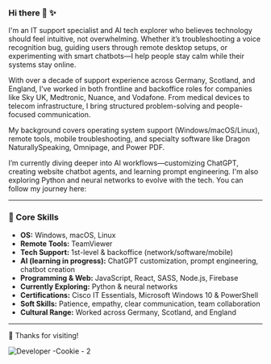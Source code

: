 ### Hi there 👋 ✨

I'm an IT support specialist and AI tech explorer who believes technology should feel intuitive, not overwhelming. Whether it’s troubleshooting a voice recognition bug, guiding users through remote desktop setups, or experimenting with smart chatbots—I help people stay calm while their systems stay online.

With over a decade of support experience across Germany, Scotland, and England, I’ve worked in both frontline and backoffice roles for companies like Sky UK, Medtronic, Nuance, and Vodafone. From medical devices to telecom infrastructure, I bring structured problem-solving and people-focused communication.

My background covers operating system support (Windows/macOS/Linux), remote tools, mobile troubleshooting, and specialty software like Dragon NaturallySpeaking, Omnipage, and Power PDF.

I’m currently diving deeper into AI workflows—customizing ChatGPT, creating website chatbot agents, and learning prompt engineering. I'm also exploring Python and neural networks to evolve with the tech. You can follow my journey here:  

---

### 🔧 Core Skills

- **OS:** Windows, macOS, Linux  
- **Remote Tools:** TeamViewer  
- **Tech Support:** 1st-level & backoffice (network/software/mobile)  
- **AI (learning in progress):** ChatGPT customization, prompt engineering, chatbot creation  
- **Programming & Web:** JavaScript, React, SASS, Node.js, Firebase  
- **Currently Exploring:** Python & neural networks  
- **Certifications:** Cisco IT Essentials, Microsoft Windows 10 & PowerShell  
- **Soft Skills:** Patience, empathy, clear communication, team collaboration  
- **Cultural Range:** Worked across Germany, Scotland, and England

---

🚀 Thanks for visiting!

![Developer -Cookie - 2](https://github.com/user-attachments/assets/9f89f70f-c77c-403d-87a7-2c49fb5fd69d)




